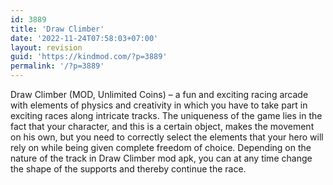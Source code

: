 ```yaml
---
id: 3889
title: 'Draw Climber'
date: '2022-11-24T07:58:03+07:00'
layout: revision
guid: 'https://kindmod.com/?p=3889'
permalink: '/?p=3889'
---
```


Draw Climber (MOD, Unlimited Coins) – a fun and exciting racing arcade with elements of physics and creativity in which you have to take part in exciting races along intricate tracks. The uniqueness of the game lies in the fact that your character, and this is a certain object, makes the movement on his own, but you need to correctly select the elements that your hero will rely on while being given complete freedom of choice. Depending on the nature of the track in Draw Climber mod apk, you can at any time change the shape of the supports and thereby continue the race.
